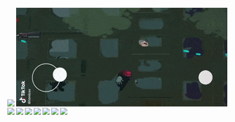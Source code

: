 
![](https://github.com/dclxviclan/Gifarts/blob/main/Media_221211_122319.gif)
![](https://github.com/dclxviclan/Gifarts/blob/main/defcbb4c138faff110e3d94318b1052a_vmaf-preview-4s-480_001-min.gif)
![](https://github.com/dclxviclan/Gifarts/blob/main/animation-min.gif)
![](https://github.com/dclxviclan/Gifarts/blob/main/XRecorder_26112022_233749_001_005_001-1-min.gif)
![](https://github.com/dclxviclan/Gifarts/blob/main/Media_221228_094659-min.gif)
![](https://github.com/dclxviclan/Gifarts/blob/main/XRecorder_26112022_233749_001_004-min.gif)
![](https://github.com/dclxviclan/Gifarts/blob/main/Media_221223_070051-min.gif)
![](https://github.com/dclxviclan/Gifarts/blob/main/Media_221211_122739.gif)
![](https://github.com/dclxviclan/Gifarts/blob/main/Media_221214_200426-min.gif)
